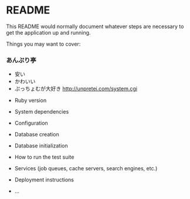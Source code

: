 # README

This README would normally document whatever steps are necessary to get the
application up and running.

Things you may want to cover:

###  あんぷり亭
- 安い
- かわいい
- ぷっちょむが大好き
http://unpretei.com/system.cgi

* Ruby version

* System dependencies

* Configuration

* Database creation

* Database initialization

* How to run the test suite

* Services (job queues, cache servers, search engines, etc.)

* Deployment instructions

* ...
